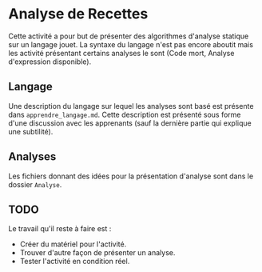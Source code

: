 # Analyse de Recettes

Cette activité a pour but de présenter des algorithmes d'analyse statique sur
un langage jouet. La syntaxe du langage n'est pas encore aboutit mais les
activité présentant certains analyses le sont (Code mort, Analyse d'expression
disponible).

## Langage

Une description du langage sur lequel les analyses sont basé est présente
dans `apprendre_langage.md`. Cette description est présenté sous forme d'une
discussion avec les apprenants (sauf la dernière partie qui explique une
subtilité).

## Analyses

Les fichiers donnant des idées pour la présentation d'analyse sont dans le
dossier `Analyse`.

## TODO

Le travail qu'il reste à faire est :
- Créer du matériel pour l'activité.
- Trouver d'autre façon de présenter un analyse.
- Tester l'activité en condition réel.
